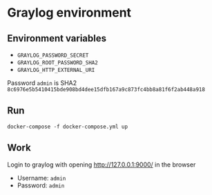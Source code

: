 # Graylog environment
## Environment variables
* `GRAYLOG_PASSWORD_SECRET`
* `GRAYLOG_ROOT_PASSWORD_SHA2`
* `GRAYLOG_HTTP_EXTERNAL_URI`

Password `admin` is SHA2 `8c6976e5b5410415bde908bd4dee15dfb167a9c873fc4bb8a81f6f2ab448a918`

## Run

`docker-compose -f docker-compose.yml up`

## Work

Login to graylog with opening http://127.0.0.1:9000/ in the browser
* Username: `admin`
* Password: `admin`